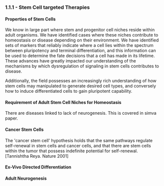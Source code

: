
### 1.1.1 - Stem Cell targeted Therapies

#### Properties of Stem Cells

We know in large part where stem and progenitor cell niches reside within adult organisms. We have identified cases where these niches contribute to homeostasis or disease depending on their environment. We have identified sets of markers that reliably indicate where a cell lies within the spectrum between pluripotency and terminal differentiation, and this information can be used to determine the fate decisions that a cell has made in its lifetime. These advances have greatly impacted our understanding of the mechanisms by which dysregulation of signaling in stem cells contributes to disease.

Additionally, the field possesses an increasingly rich understanding of how stem cells may manipulated to generate desired cell types, and conversely how to induce differentiated cells to gain pluripotent capability.

#### Requirement of Adult Stem Cell Niches for Homeostasis

There are diseases linked to lack of neurogenesis. This is covered in simva paper.

#### Cancer Stem Cells

The 'cancer stem cell' hypothesis holds that the same pathways regulate self-renewal in stem cells and cancer cells, and that there are stem cells within the tumor that possess indefinite potential for self-renewal. [Tannishtha Reya. Nature 2001]

#### Ex-Vivo Directed Differentiation

#### Adult Neurogenesis


